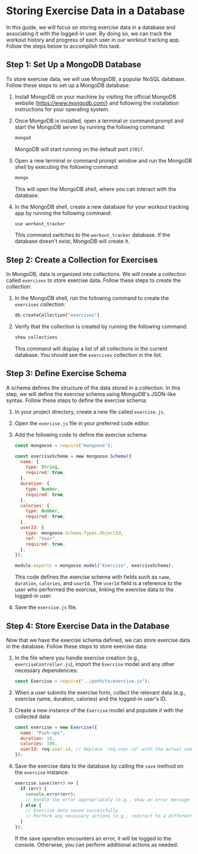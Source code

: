 # Storing Exercise Data in a Database

In this guide, we will focus on storing exercise data in a database and associating it with the logged-in user. By doing so, we can track the workout history and progress of each user in our workout tracking app. Follow the steps below to accomplish this task.

## Step 1: Set Up a MongoDB Database

To store exercise data, we will use MongoDB, a popular NoSQL database. Follow these steps to set up a MongoDB database:

1. Install MongoDB on your machine by visiting the official MongoDB website (https://www.mongodb.com/) and following the installation instructions for your operating system.

2. Once MongoDB is installed, open a terminal or command prompt and start the MongoDB server by running the following command:

   ```bash
   mongod
   ```

   MongoDB will start running on the default port `27017`.

3. Open a new terminal or command prompt window and run the MongoDB shell by executing the following command:

   ```bash
   mongo
   ```

   This will open the MongoDB shell, where you can interact with the database.

4. In the MongoDB shell, create a new database for your workout tracking app by running the following command:

   ```bash
   use workout_tracker
   ```

   This command switches to the `workout_tracker` database. If the database doesn't exist, MongoDB will create it.

## Step 2: Create a Collection for Exercises

In MongoDB, data is organized into collections. We will create a collection called `exercises` to store exercise data. Follow these steps to create the collection:

1. In the MongoDB shell, run the following command to create the `exercises` collection:

   ```bash
   db.createCollection("exercises")
   ```

2. Verify that the collection is created by running the following command:

   ```bash
   show collections
   ```

   This command will display a list of all collections in the current database. You should see the `exercises` collection in the list.

## Step 3: Define Exercise Schema

A schema defines the structure of the data stored in a collection. In this step, we will define the exercise schema using MongoDB's JSON-like syntax. Follow these steps to define the exercise schema:

1. In your project directory, create a new file called `exercise.js`.

2. Open the `exercise.js` file in your preferred code editor.

3. Add the following code to define the exercise schema:

   ```javascript
   const mongoose = require("mongoose");

   const exerciseSchema = new mongoose.Schema({
     name: {
       type: String,
       required: true,
     },
     duration: {
       type: Number,
       required: true,
     },
     calories: {
       type: Number,
       required: true,
     },
     userId: {
       type: mongoose.Schema.Types.ObjectId,
       ref: "User",
       required: true,
     },
   });

   module.exports = mongoose.model("Exercise", exerciseSchema);
   ```

   This code defines the exercise schema with fields such as `name`, `duration`, `calories`, and `userId`. The `userId` field is a reference to the user who performed the exercise, linking the exercise data to the logged-in user.

4. Save the `exercise.js` file.

## Step 4: Store Exercise Data in the Database

Now that we have the exercise schema defined, we can store exercise data in the database. Follow these steps to store exercise data:

1. In the file where you handle exercise creation (e.g., `exerciseController.js`), import the `Exercise` model and any other necessary dependencies:

   ```javascript
   const Exercise = require("../path/to/exercise.js");
   ```



2. When a user submits the exercise form, collect the relevant data (e.g., exercise name, duration, calories) and the logged-in user's ID.

3. Create a new instance of the `Exercise` model and populate it with the collected data:

   ```javascript
   const exercise = new Exercise({
     name: "Push-ups",
     duration: 10,
     calories: 100,
     userId: req.user.id, // Replace `req.user.id` with the actual user ID from your authentication system
   });
   ```

4. Save the exercise data to the database by calling the `save` method on the `exercise` instance:

   ```javascript
   exercise.save((err) => {
     if (err) {
       console.error(err);
       // Handle the error appropriately (e.g., show an error message to the user)
     } else {
       // Exercise data saved successfully
       // Perform any necessary actions (e.g., redirect to a different page)
     }
   });
   ```

   If the save operation encounters an error, it will be logged to the console. Otherwise, you can perform additional actions as needed.

